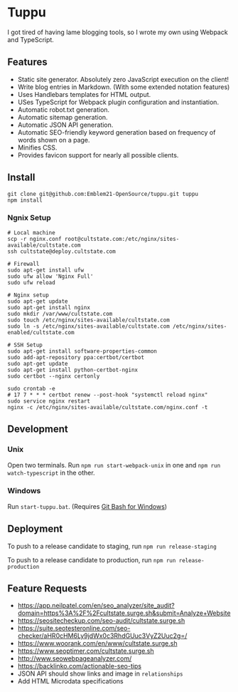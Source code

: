 # Tuppu

I got tired of having lame blogging tools, so I wrote my own using Webpack and TypeScript.

## Features

* Static site generator.  Absolutely zero JavaScript execution on the client!
* Write blog entries in Markdown. (With some extended notation features)
* Uses Handlebars templates for HTML output.
* USes TypeScript for Webpack plugin configuration and instantiation.
* Automatic robot.txt generation.
* Automatic sitemap generation.
* Automatic JSON API generation.
* Automatic SEO-friendly keyword generation based on frequency of words shown on a page.
* Minifies CSS.
* Provides favicon support for nearly all possible clients.

## Install

```
git clone git@github.com:Emblem21-OpenSource/tuppu.git tuppu
npm install
```

### Ngnix Setup

```
# Local machine
scp -r nginx.conf root@cultstate.com:/etc/nginx/sites-available/cultstate.com
ssh cultstate@deploy.cultstate.com

# Firewall
sudo apt-get install ufw
sudo ufw allow 'Nginx Full'
sudo ufw reload

# Nginx setup
sudo apt-get update
sudo apt-get install nginx
sudo mkdir /var/www/cultstate.com
sudo touch /etc/nginx/sites-available/cultstate.com
sudo ln -s /etc/nginx/sites-available/cultstate.com /etc/nginx/sites-enabled/cultstate.com

# SSH Setup
sudo apt-get install software-properties-common
sudo add-apt-repository ppa:certbot/certbot
sudo apt-get update
sudo apt-get install python-certbot-nginx
sudo certbot --nginx certonly

sudo crontab -e
# 17 7 * * * certbot renew --post-hook "systemctl reload nginx"
sudo service nginx restart
nginx -c /etc/nginx/sites-available/cultstate.com/nginx.conf -t
```

## Development

### Unix

Open two terminals.  Run `npm run start-webpack-unix` in one and `npm run watch-typescript` in the other.

### Windows

Run `start-tuppu.bat`.  (Requires [Git Bash for Windows](https://git-scm.com/download/win))

## Deployment

To push to a release candidate to staging, run `npm run release-staging`

To push to a release candidate to production, run `npm run release-production`

## Feature Requests

* https://app.neilpatel.com/en/seo_analyzer/site_audit?domain=https%3A%2F%2Fcultstate.surge.sh&submit=Analyze+Website
* https://seositecheckup.com/seo-audit/cultstate.surge.sh
* https://suite.seotesteronline.com/seo-checker/aHR0cHM6Ly9jdWx0c3RhdGUuc3VyZ2Uuc2g=/
* https://www.woorank.com/en/www/cultstate.surge.sh
* https://www.seoptimer.com/cultstate.surge.sh
* http://www.seowebpageanalyzer.com/
* https://backlinko.com/actionable-seo-tips
* JSON API should show links and image in `relationships`
* Add HTML Microdata specifications
